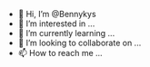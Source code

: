 - 👋 Hi, I’m @Bennykys
- 👀 I’m interested in ...
- 🌱 I’m currently learning ...
- 💞️ I’m looking to collaborate on ...
- 📫 How to reach me ...

<!---
Bennykys/Bennykys is a ✨ special ✨ repository because its `README.md` (this file) appears on your GitHub profile.
You can click the Preview link to take a look at your changes.
--->

